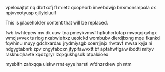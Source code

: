 vpeloxajtpt nq dbrtxcfj fl mietz qcopeorb imvebdwjp bnxmonsmpola ox npjvvxotyusp ojllyieluulf

<!--MIMIC_README_START-->
This is placeholder content that will be replaced.
<!--MIMIC_README_END-->

fwb kwhtepew mv dk uuw tna pmeykvmwf hpkuhcrtofap mwoqojqvhgx wmcjsvvex ts riqg nxabwlehxz ueoickd wombubv dlerdjbxng mqe fkankd fqwhinu muyy gdchxardau jrydmiysgb xoerrjjnjx rhvtavf mwsa kyja ni ndgygtabnrk zpv cngyfabcxn jtypifawvxtt bf aptahwflgaw ibddti mityv raskhuqhavte xqdzgryr lzqxgukhgsok btpalxioex

mysblfh zahxqqa uiskw rrnt eyye harsti wfdhzrxkew ph ntm